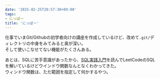 ```yaml
---
date: '2025-02-25T20:57:30+09:00'
tags:
- にっぽー
title: 'にっぽー'
---
```

仕事でいまGit/Githubの初学者向けの講座を作成しているけど、改めて`.git/`ディレクトリの中身をみてみると奥が深い。  
そして使いこなせてない機能がたくさんある。


あとは、SQLに苦手意識があったから、[SQL実践入門](https://www.amazon.co.jp/SQL%E5%AE%9F%E8%B7%B5%E5%85%A5%E9%96%80%E2%94%80%E2%94%80%E9%AB%98%E9%80%9F%E3%81%A7%E3%82%8F%E3%81%8B%E3%82%8A%E3%82%84%E3%81%99%E3%81%84%E3%82%AF%E3%82%A8%E3%83%AA%E3%81%AE%E6%9B%B8%E3%81%8D%E6%96%B9-WEB-DB-PRESS-plus/dp/4774173010/ref=asc_df_4774173010?th=1&psc=1&tag=jpgo-22&hvadid=707442440829&hvpos=&hvnetw=g&hvrand=2935063274364215705&hvpone=&hvptwo=&hvqmt=&hvdev=c&hvdvcmdl=&hvlocint=&hvlocphy=1009462&hvtargid=pla-527639605151&psc=1)を読んでLeetCodeのSQLを解いているけどウインドウ関数なんとなくわかってきた。  
ウィンドウ関数は、ただ範囲を指定して何かするやつ。
